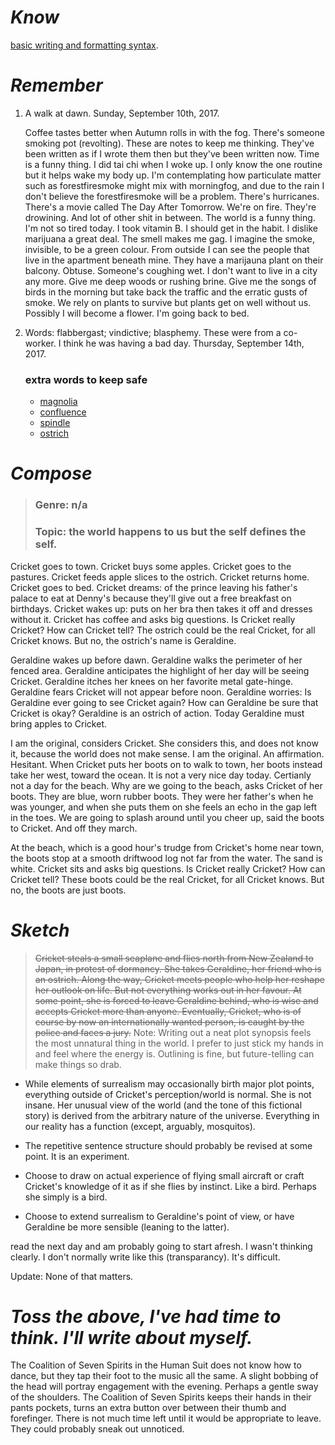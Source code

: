 # *Know*

[basic writing and formatting syntax](https://help.github.com/articles/basic-writing-and-formatting-syntax/).

# *Remember*

1. A walk at dawn.
Sunday, September 10th, 2017.
    
    Coffee tastes better when Autumn rolls in with the fog. There's someone smoking pot (revolting). These are notes to keep me thinking. They've been written as if I wrote them then but they've been written now. Time is a funny thing. I did tai chi when I woke up. I only know the one routine but it helps wake my body up. I'm contemplating how particulate matter such as forestfiresmoke might mix with morningfog, and due to the rain I don't believe the forestfiresmoke will be a problem. There's hurricanes. There's a movie called The Day After Tomorrow. We're on fire. They're drowining. And lot of other shit in between. The world is a funny thing. I'm not so tired today. I took vitamin B. I should get in the habit. I dislike marijuana a great deal. The smell makes me gag. I imagine the smoke, invisible, to be a green colour. From outside I can see the people that live in the apartment beneath mine. They have a marijauna plant on their balcony. Obtuse. Someone's coughing wet. I don't want to live in a city any more. Give me deep woods or rushing brine. Give me the songs of birds in the morning but take back the traffic and the erratic gusts of smoke. We rely on plants to survive but plants get on well without us. Possibly I will become a flower. I'm going back to bed.

2. Words: flabbergast; vindictive; blasphemy. These were from a co-worker. I think he was having a bad day.
Thursday, September 14th, 2017.
    
    ### extra words to keep safe
    - [magnolia](http://www.dictionary.com/browse/magnolia?s=t)
    - [confluence](http://www.dictionary.com/browse/confluence?s=t)
    - [spindle](http://www.dictionary.com/browse/spindle?s=t)
    - [ostrich](https://en.wikipedia.org/wiki/Common_ostrich)
   
    

# *Compose*

>### Genre: n/a
>### Topic: the world happens to us but the self defines the self.

Cricket goes to town. Cricket buys some apples. Cricket goes to the pastures. Cricket feeds apple slices to the ostrich. Cricket returns home. Cricket goes to bed. Cricket dreams: of the prince leaving his father's palace to eat at Denny's because they'll give out a free breakfast on birthdays. Cricket wakes up: puts on her bra then takes it off and dresses without it. Cricket has coffee and asks big questions. Is Cricket really Cricket? How can Cricket tell? The ostrich could be the real Cricket, for all Cricket knows. But no, the ostrich's name is Geraldine.

Geraldine wakes up before dawn. Geraldine walks the perimeter of her fenced area. Geraldine anticipates the highlight of her day will be seeing Cricket. Geraldine itches her knees on her favorite metal gate-hinge. Geraldine fears Cricket will not appear before noon. Geraldine worries: Is Geraldine ever going to see Cricket again? How can Geraldine be sure that Cricket is okay? Geraldine is an ostrich of action. Today Geraldine must bring apples to Cricket.

I am the original, considers Cricket. She considers this, and does not know it, because the world does not make sense. I am the original. An affirmation. Hesitant. When Cricket puts her boots on to walk to town, her boots instead take her west, toward the ocean. It is not a very nice day today. Certianly not a day for the beach. Why are we going to the beach, asks Cricket of her boots. They are blue, worn rubber boots. They were her father's when he was younger, and when she puts them on she feels an echo in the gap left in the toes. We are going to splash around until you cheer up, said the boots to Cricket. And off they march.

At the beach, which is a good hour's trudge from Cricket's home near town, the boots stop at a smooth driftwood log not far from the water. The sand is white. Cricket sits and asks big questions. Is Cricket really Cricket? How can Cricket tell? These boots could be the real Cricket, for all Cricket knows. But no, the boots are just boots.


# *Sketch*

>~~Cricket steals a small seaplane and flies north from New Zealand to Japan, in protest of dormancy. She takes Geraldine, her friend who is an ostrich. Along the way, Cricket meets people who help her reshape her outlook on life. But not everything works out in her favour. At some point, she is forced to leave Geraldine behind, who is wise and accepts Cricket more than anyone. Eventually, Cricket, who is of course by now an internationally wanted person, is caught by the police and faces a jury.~~ Note: Writing out a neat plot synopsis feels the most unnatural thing in the world. I prefer to just stick my hands in and feel where the energy is. Outlining is fine, but future-telling can make things so drab. 

- While elements of surrealism may occasionally birth major plot points, everything outside of Cricket's perception/world is normal. She is not insane. Her unusual view of the world (and the tone of this fictional story) is derived from the arbitrary nature of the universe. Everything in our reality has a function (except, arguably, mosquitos).

- The repetitive sentence structure should probably be revised at some point. It is an experiment.
- Choose to draw on actual experience of flying small aircraft or craft Cricket's knowledge of it as if she flies by instinct. Like a bird. Perhaps she simply is a bird.
- Choose to extend surrealism to Geraldine's point of view, or have Geraldine be more sensible (leaning to the latter).

read the next day and am probably going to start afresh. I wasn't thinking clearly. I don't normally write like this (transparancy). It's difficult.

Update: None of that matters.

# *Toss the above, I've had time to think. I'll write about myself.*

The Coalition of Seven Spirits in the Human Suit does not know how to dance, but they tap their foot to the music all the same. A slight bobbing of the head will portray engagement with the evening. Perhaps a gentle sway of the shoulders. The Coalition of Seven Spirits keeps their hands in their pants pockets, turns an extra button over between their thumb and forefinger. There is not much time left until it would be appropriate to leave. They could probably sneak out unnoticed.
